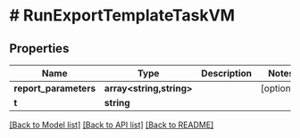 # # RunExportTemplateTaskVM

## Properties

Name | Type | Description | Notes
------------ | ------------- | ------------- | -------------
**report_parameters** | **array<string,string>** |  | [optional]
**t** | **string** |  |

[[Back to Model list]](../../README.md#models) [[Back to API list]](../../README.md#endpoints) [[Back to README]](../../README.md)
